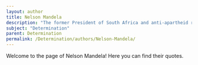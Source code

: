 ```yaml
---
layout: author
title: Nelson Mandela
description: "The former President of South Africa and anti-apartheid revolutionary whose life story exemplifies determination and resilience in the face of adversity."
subject: "Determination"
parent: Determination
permalink: /Determination/authors/Nelson-Mandela/
---
```


Welcome to the page of Nelson Mandela! Here you can find their quotes.

